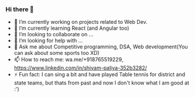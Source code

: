 ### Hi there 👋

<!--
**shivampaliya64/shivampaliya64** is a ✨ _special_ ✨ repository because its `README.md` (this file) appears on your GitHub profile.

Here are some ideas to get you started:
-->
- 🔭 I’m currently working on projects related to Web Dev.
- 🌱 I’m currently learning React (and Angular too)
- 👯 I’m looking to collaborate on ...
- 🤔 I’m looking for help with ...
- 💬 Ask me about Competitive programming, DSA, Web development(You can ask about some sports too XD)
- 📫 How to reach me: wa.me/+918765519229, https://www.linkedin.com/in/shivam-paliya-352b3282/
- ⚡ Fun fact: I can sing a bit and have played Table tennis for district and state teams, but thats from past and now I don't know what I am good at :')

